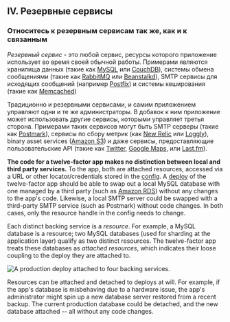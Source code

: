 ## IV. Резервные сервисы
### Относитесь к резервным сервисам так же, как и к связанным

*Резервный сервис* - это любой сервис, ресурсы которого приложение использует во время своей обычной
работы. Примерами являются хранилища данных (такие как [MySQL](http://dev.mysql.com/) или
[CouchDB](http://couchdb.apache.org/)), системы обмена сообщениями (такие как [RabbitMQ](http://www.rabbitmq.com/)
или [Beanstalkd](http://kr.github.com/beanstalkd/)), SMTP сервисы для исходящих сообщений (например
[Postfix](http://www.postfix.org/)) и системы кеширования (такие как [Memcached](http://memcached.org/))

Традиционно и резервными сервисами, и самим приложением управляют одни и те же администраторы. В добавок к
ним приложение может использовать другие сервисы, которыми управляет третья сторона. Примерами таких сервисов
могут быть SMTP серверы (такие как [Postmark](http://postmarkapp.com/)), сервисы по сбору метрик
(как [New Relic](http://newrelic.com/) или [Loggly](http://www.loggly.com/)), binary asset services
([Amazon S3](http://aws.amazon.com/s3/)) и даже сервисы, предоставляющие пользовательские API
(такие как [Twitter](http://dev.twitter.com/), [Google Maps](http://code.google.com/apis/maps/index.html),
или [Last.fm](http://www.last.fm/api)).

**The code for a twelve-factor app makes no distinction between local and third party services.**  To the app, both are attached resources, accessed via a URL or other locator/credentials stored in the [config](/config).  A [deploy](/codebase) of the twelve-factor app should be able to swap out a local MySQL database with one managed by a third party (such as [Amazon RDS](http://aws.amazon.com/rds/)) without any changes to the app's code.  Likewise, a local SMTP server could be swapped with a third-party SMTP service (such as Postmark) without code changes.  In both cases, only the resource handle in the config needs to change.

Each distinct backing service is a *resource*.  For example, a MySQL database is a resource; two MySQL databases (used for sharding at the application layer) qualify as two distinct resources.  The twelve-factor app treats these databases as *attached resources*, which indicates their loose coupling to the deploy they are attached to.

<img src="/images/attached-resources.png" class="full" alt="A production deploy attached to four backing services." />

Resources can be attached and detached to deploys at will.  For example, if the app's database is misbehaving due to a hardware issue, the app's administrator might spin up a new database server restored from a recent backup.  The current production database could be detached, and the new database attached -- all without any code changes.

